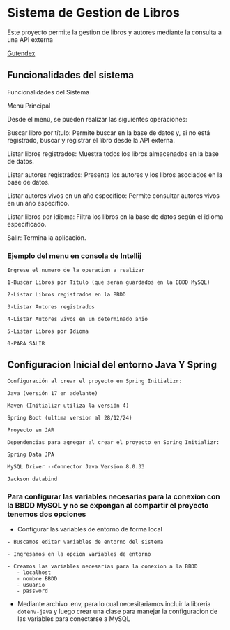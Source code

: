 # Sistema de Gestion de Libros

Este proyecto permite la gestion de libros y autores mediante la consulta a una API externa

[Gutendex](https://gutendex.com)

## Funcionalidades del sistema

Funcionalidades del Sistema

Menú Principal

Desde el menú, se pueden realizar las siguientes operaciones:

Buscar libro por título: Permite buscar en la base de datos y, si no está registrado, buscar y registrar el libro desde la API externa.

Listar libros registrados: Muestra todos los libros almacenados en la base de datos.

Listar autores registrados: Presenta los autores y los libros asociados en la base de datos.

Listar autores vivos en un año específico: Permite consultar autores vivos en un año específico.

Listar libros por idioma: Filtra los libros en la base de datos según el idioma especificado.

Salir: Termina la aplicación.

### Ejemplo del menu en consola de Intellij

```
Ingrese el numero de la operacion a realizar

1-Buscar Libros por Titulo (que seran guardados en la BBDD MySQL)

2-Listar Libros registrados en la BBDD

3-Listar Autores registrados

4-Listar Autores vivos en un determinado anio

5-Listar Libros por Idioma

0-PARA SALIR

```

## Configuracion Inicial del entorno Java Y Spring

```
Configuración al crear el proyecto en Spring Initializr:

Java (versión 17 en adelante)

Maven (Initializr utiliza la versión 4)

Spring Boot (ultima version al 28/12/24)

Proyecto en JAR

Dependencias para agregar al crear el proyecto en Spring Initializr:

Spring Data JPA

MySQL Driver --Connector Java Version 8.0.33

Jackson databind

```
### Para configurar las variables necesarias para la conexion con la BBDD MySQL y no se expongan al compartir el proyecto tenemos dos opciones

- Configurar las variables de entorno de forma local

 ```
- Buscamos editar variables de entorno del sistema

- Ingresamos en la opcion variables de entorno

- Creamos las variables necesarias para la conexion a la BBDD
    - localhost
    - nombre BBDD
    - usuario
    - password 

 ```

- Mediante archivo .env, para lo cual necesitariamos incluir la libreria ```dotenv-java``` y luego crear una clase para manejar la configuracion de las variables para conectarse a MySQL

  
